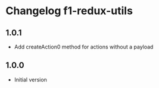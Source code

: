 # Changelog f1-redux-utils

## 1.0.1

* Add createAction0 method for actions without a payload

## 1.0.0

* Initial version
